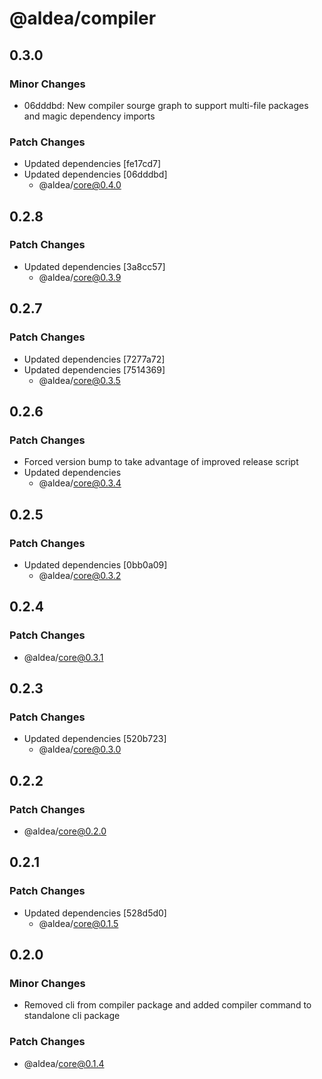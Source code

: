# @aldea/compiler

## 0.3.0

### Minor Changes

- 06dddbd: New compiler sourge graph to support multi-file packages and magic dependency imports

### Patch Changes

- Updated dependencies [fe17cd7]
- Updated dependencies [06dddbd]
  - @aldea/core@0.4.0

## 0.2.8

### Patch Changes

- Updated dependencies [3a8cc57]
  - @aldea/core@0.3.9

## 0.2.7

### Patch Changes

- Updated dependencies [7277a72]
- Updated dependencies [7514369]
  - @aldea/core@0.3.5

## 0.2.6

### Patch Changes

- Forced version bump to take advantage of improved release script
- Updated dependencies
  - @aldea/core@0.3.4

## 0.2.5

### Patch Changes

- Updated dependencies [0bb0a09]
  - @aldea/core@0.3.2

## 0.2.4

### Patch Changes

- @aldea/core@0.3.1

## 0.2.3

### Patch Changes

- Updated dependencies [520b723]
  - @aldea/core@0.3.0

## 0.2.2

### Patch Changes

- @aldea/core@0.2.0

## 0.2.1

### Patch Changes

- Updated dependencies [528d5d0]
  - @aldea/core@0.1.5

## 0.2.0

### Minor Changes

- Removed cli from compiler package and added compiler command to standalone cli package

### Patch Changes

- @aldea/core@0.1.4
